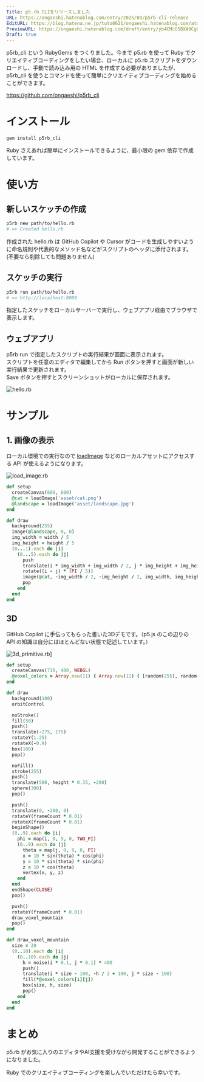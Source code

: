 ```yaml
---
Title: p5.rb CLIをリリースしました
URL: https://ongaeshi.hatenablog.com/entry/2025/03/p5rb-cli-release
EditURL: https://blog.hatena.ne.jp/tuto0621/ongaeshi.hatenablog.com/atom/entry/6802418398339418843
PreviewURL: https://ongaeshi.hatenablog.com/draft/entry/yb4CMcG5BXA9CgOwPQIWUVW_W84
Draft: true
---
```


p5rb_cli という RubyGems をつくりました。今まで p5.rb を使って Ruby でクリエイティブコーディングをしたい場合、ローカルに p5.rb スクリプトをダウンロードし、手動で読み込み用の HTML を作成する必要がありましたが、p5rb_cli を使うとコマンドを使って簡単にクリエイティブコーディングを始めることができます。

https://github.com/ongaeshi/p5rb_cli

# インストール
```
gem install p5rb_cli
```

Ruby さえあれば簡単にインストールできるように、最小限の gem 依存で作成しています。

# 使い方
## 新しいスケッチの作成

```bash
p5rb new path/to/hello.rb
# => Created hello.rb
```

作成された hello.rb は GitHub Copilot や Cursor がコードを生成しやすいように命名規則や代表的なメソッド名などがスクリプトのヘッダに添付されます。(不要なら削除しても問題ありません)

## スケッチの実行

```bash
p5rb run path/to/hello.rb
# => http://localhost:8000
```

指定したスケッチをローカルサーバーで実行し、ウェブアプリ経由でブラウザで表示します。

## ウェブアプリ
p5rb run で指定したスクリプトの実行結果が画面に表示されます。  
スクリプトを任意のエディタで編集してから Run ボタンを押すと画面が新しい実行結果で更新されます。  
Save ボタンを押すとスクリーンショットがローカルに保存されます。

![hello.rb](https://i.gyazo.com/768da33a6f56df6552a17f3b3b6776af.png)


# サンプル
## 1. 画像の表示
ローカル環境での実行なので [loadImage](https://p5js.org/reference/p5/loadImage/) などのローカルアセットにアクセスする API が使えるようになります。

![load_image.rb](https://i.gyazo.com/a9a88f4787c83c9fe73e25d6ff46a07d.png)

```ruby
def setup
  createCanvas(600, 600)
  @cat = loadImage('asset/cat.png')
  @landscape = loadImage('asset/landscape.jpg')
end

def draw
  background(255)
  image(@landscape, 0, 0)
  img_width = width / 5
  img_height = height / 5
  (0...1).each do |i|
    (0...5).each do |j|
      push
      translate(i * img_width + img_width / 2, j * img_height + img_height / 2)
      rotate((i - j) * (PI / 5))
      image(@cat, -img_width / 2, -img_height / 2, img_width, img_height)
      pop
    end
  end
end
```

## 3D

GitHub Copilot に手伝ってもらった書いた3Dデモです。（p5.js のこの辺りの API の知識は自分にはほとんどない状態で記述しています。）

![3d_primitive.rb](https://i.gyazo.com/2605980e80df04f759d4b5ab4614cf8f.png)]

```ruby
def setup
  createCanvas(710, 400, WEBGL)
  @voxel_colors = Array.new(11) { Array.new(11) { [random(255), random(255), random(255)] } }
end

def draw
  background(100)
  orbitControl

  noStroke()
  fill(50)
  push()
  translate(-275, 175)
  rotateY(1.25)
  rotateX(-0.9)
  box(100)
  pop()

  noFill()
  stroke(255)
  push()
  translate(500, height * 0.35, -200)
  sphere(300)
  pop()

  push()
  translate(0, -200, 0)
  rotateY(frameCount * 0.01)
  rotateX(frameCount * 0.01)
  beginShape()
  (0..9).each do |i|
    phi = map(i, 0, 9, 0, TWO_PI)
    (0..9).each do |j|
      theta = map(j, 0, 9, 0, PI)
      x = 10 * sin(theta) * cos(phi)
      y = 10 * sin(theta) * sin(phi)
      z = 10 * cos(theta)
      vertex(x, y, z)
    end
  end
  endShape(CLOSE)
  pop()

  push()
  rotateY(frameCount * 0.01)
  draw_voxel_mountain
  pop()
end

def draw_voxel_mountain
  size = 20
  (0..10).each do |i|
    (0..10).each do |j|
      h = noise(i * 0.1, j * 0.1) * 400
      push()
      translate(i * size - 100, -h / 2 + 100, j * size - 100)
      fill(*@voxel_colors[i][j])
      box(size, h, size)
      pop()
    end
  end
end
```

# まとめ
p5.rb がお気に入りのエディタやAI支援を受けながら開発することができるようになりました。

Ruby でのクリエイティブコーディングを楽しんでいただけたら幸いです。

